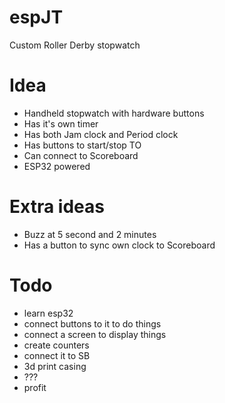 # espJT
Custom Roller Derby stopwatch

# Idea
* Handheld stopwatch with hardware buttons
* Has it's own timer
* Has both Jam clock and Period clock
* Has buttons to start/stop TO
* Can connect to Scoreboard
* ESP32 powered

# Extra ideas
* Buzz at 5 second and 2 minutes
* Has a button to sync own clock to Scoreboard


# Todo
* learn esp32
* connect buttons to it to do things
* connect a screen to display things
* create counters
* connect it to SB
* 3d print casing
* ???
* profit
